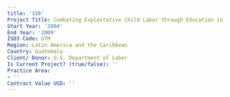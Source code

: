 ```yaml
---
title: '326'
Project Title: Combating Exploitative Child Labor through Education in Central America
Start Year: '2004'
End Year: '2009'
ISO3 Code: GTM
Region: Latin America and the Caribbean
Country: Guatemala
Client/ Donor: U.S. Department of Labor
Is Current Project? (true/false): ''
Practice Area:
- ''
Contract Value USD: ''
---
```


